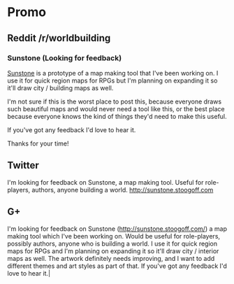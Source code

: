 
# Promo

## Reddit /r/worldbuilding

### Sunstone (Looking for feedback)

[Sunstone](http://sunstone.stoogoff.com/) is a prototype of a map making tool that I've been working on. I use it for quick region maps for RPGs but I'm planning on expanding it so it'll draw city / building maps as well.

I'm not sure if this is the worst place to post this, because everyone draws such beautiful maps and would never need a tool like this, or the best place because everyone knows the kind of things they'd need to make this useful.

If you've got any feedback I'd love to hear it.

Thanks for your time!

## Twitter

I'm looking for feedback on Sunstone, a map making tool. Useful for role-players, authors, anyone building a world. http://sunstone.stoogoff.com

## G+

I'm looking for feedback on Sunstone (http://sunstone.stoogoff.com/) a map making tool which I've been working on. Would be useful for role-players, possibly authors, anyone who is building a world. I use it for quick region maps for RPGs and I'm planning on expanding it so it'll draw city / interior maps as well. The artwork definitely needs improving, and I want to add different themes and art styles as part of that. If you've got any feedback I'd love to hear it.|